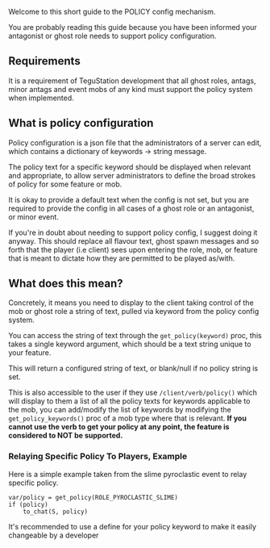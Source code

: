 Welcome to this short guide to the POLICY config mechanism.

You are probably reading this guide because you have been informed your antagonist or ghost role needs to support policy configuration.

## Requirements
It is a requirement of TeguStation development that all ghost roles, antags, minor antags and event mobs of any kind must support the policy system when implemented.

## What is policy configuration
Policy configuration is a json file that the administrators of a server can edit, which contains a dictionary of keywords -> string message.

The policy text for a specific keyword should be displayed when relevant and appropriate, to allow server administrators to define the broad strokes of policy for some feature or mob.

It is okay to provide a default text when the config is not set, but you are required to provide the config in all cases of a ghost role or an antagonist, or minor event.

If you're in doubt about needing to support policy config, I suggest doing it anyway. This should replace all flavour text, ghost spawn messages and so forth that the player (i.e client) sees upon entering the role, mob, or feature that is meant to dictate how they are permitted to be played as/with.

## What does this mean?

Concretely, it means you need to display to the client taking control of the mob or ghost role a string of text, pulled via keyword from the policy config system.

You can access the string of text through the `get_policy(keyword)` proc, this takes a single keyword argument, which should be a text string unique to your feature.

This will return a configured string of text, or blank/null if no policy string is set.

This is also accessible to the user if they use `/client/verb/policy()` which will display to them a list of all the policy texts for keywords applicable to the mob, you can add/modify the list of keywords by modifying the `get_policy_keywords()` proc of a mob type where that is relevant. **If you cannot use the verb to get your policy at any point, the feature is considered to NOT be supported.**

### Relaying Specific Policy To Players, Example

Here is a simple example taken from the slime pyroclastic event to relay specific policy.
```DM
var/policy = get_policy(ROLE_PYROCLASTIC_SLIME)
if (policy)
	to_chat(S, policy)
```
It's recommended to use a define for your policy keyword to make it easily changeable by a developer
